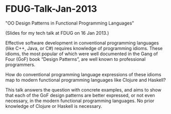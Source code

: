 # FDUG-Talk-Jan-2013

"OO Design Patterns in Functional Programming Languages"

(Slides for my tech talk at FDUG on 16 Jan 2013.)

Effective software development in conventional programming languages (like C++,
Java, or C#) requires knowledge of programming idioms. These idioms, the most
popular of which were well documented in the Gang of Four (GoF) book “Design
Patterns”, are well known to professional programmers.

How do conventional programming language expressions of these idioms map to
modern functional programming languages like Clojure and Haskell?

This talk answers the question with concrete examples, and aims to show that
each of the GoF design patterns are better expressed, or not even necessary, in
the modern functional programming languages. No prior knowledge of Clojure or
Haskell is necessary.

